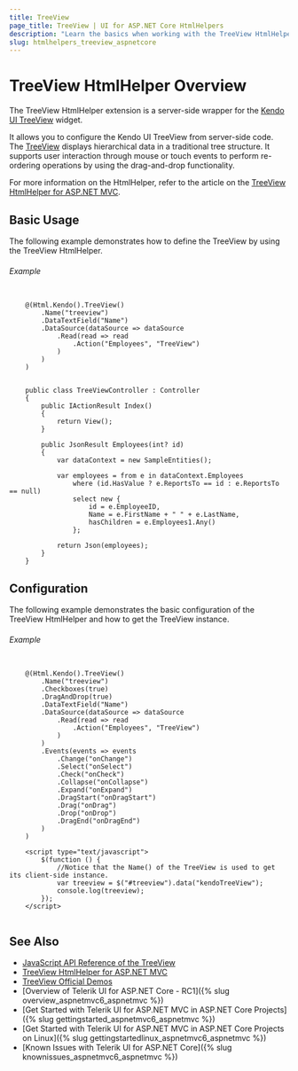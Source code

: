 ```yaml
---
title: TreeView
page_title: TreeView | UI for ASP.NET Core HtmlHelpers
description: "Learn the basics when working with the TreeView HtmlHelper for ASP.NET Core (MVC 6 or ASP.NET Core MVC)."
slug: htmlhelpers_treeview_aspnetcore
---
```


# TreeView HtmlHelper Overview

The TreeView HtmlHelper extension is a server-side wrapper for the [Kendo UI TreeView](http://demos.telerik.com/kendo-ui/treeview/index) widget.

It allows you to configure the Kendo UI TreeView from server-side code. The [TreeView](http://docs.telerik.com/kendo-ui/controls/navigation/treeview/overview) displays hierarchical data in a traditional tree structure. It supports user interaction through mouse or touch events to perform re-ordering operations by using the drag-and-drop functionality.

For more information on the HtmlHelper, refer to the article on the [TreeView HtmlHelper for ASP.NET MVC](http://docs.telerik.com/aspnet-mvc/helpers/treeview/overview).

## Basic Usage

The following example demonstrates how to define the TreeView by using the TreeView HtmlHelper.

###### Example

```tab-Razor  

    @(Html.Kendo().TreeView()
        .Name("treeview")
        .DataTextField("Name")
        .DataSource(dataSource => dataSource
            .Read(read => read
                .Action("Employees", "TreeView")
            )            
        )
    )

```
```tab-Controller

    public class TreeViewController : Controller
    {
        public IActionResult Index()
        {
            return View();
        }

        public JsonResult Employees(int? id)
        {
            var dataContext = new SampleEntities();

            var employees = from e in dataContext.Employees
                where (id.HasValue ? e.ReportsTo == id : e.ReportsTo == null)
                select new {
                    id = e.EmployeeID,
                    Name = e.FirstName + " " + e.LastName,
                    hasChildren = e.Employees1.Any()
                };

            return Json(employees);
        }
    }

```

## Configuration

The following example demonstrates the basic configuration of the TreeView HtmlHelper and how to get the TreeView instance.

###### Example

```tab-Razor

    @(Html.Kendo().TreeView()
        .Name("treeview")
        .Checkboxes(true)
        .DragAndDrop(true)        
        .DataTextField("Name")
        .DataSource(dataSource => dataSource
            .Read(read => read
                .Action("Employees", "TreeView")
            )
        )
        .Events(events => events
            .Change("onChange")
            .Select("onSelect")
            .Check("onCheck")
            .Collapse("onCollapse")
            .Expand("onExpand")
            .DragStart("onDragStart")
            .Drag("onDrag")
            .Drop("onDrop")
            .DragEnd("onDragEnd")
        )
    )

    <script type="text/javascript">
        $(function () {
            //Notice that the Name() of the TreeView is used to get its client-side instance.
            var treeview = $("#treeview").data("kendoTreeView");
            console.log(treeview);
        });
    </script>
    
```

## See Also

* [JavaScript API Reference of the TreeView](http://docs.telerik.com/kendo-ui/api/javascript/ui/treeview)
* [TreeView HtmlHelper for ASP.NET MVC](http://docs.telerik.com/aspnet-mvc/helpers/treeview/overview)
* [TreeView Official Demos](http://demos.telerik.com/aspnet-core/treeview/index)
* [Overview of Telerik UI for ASP.NET Core - RC1]({% slug overview_aspnetmvc6_aspnetmvc %})
* [Get Started with Telerik UI for ASP.NET MVC in ASP.NET Core Projects]({% slug gettingstarted_aspnetmvc6_aspnetmvc %})
* [Get Started with Telerik UI for ASP.NET MVC in ASP.NET Core Projects on Linux]({% slug gettingstartedlinux_aspnetmvc6_aspnetmvc %})
* [Known Issues with Telerik UI for ASP.NET Core]({% slug knownissues_aspnetmvc6_aspnetmvc %})
